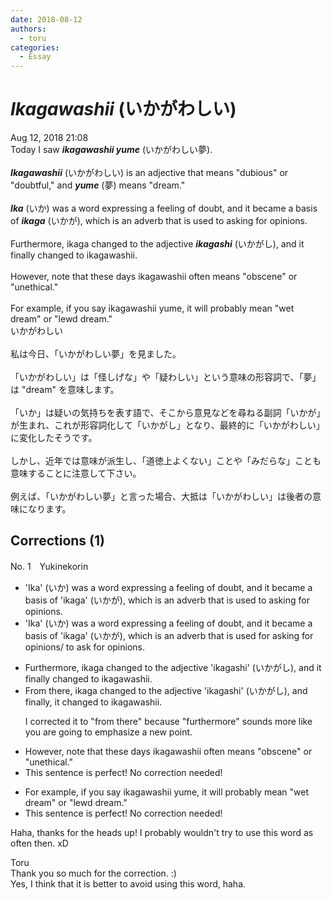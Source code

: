 ```yaml
---
date: 2018-08-12
authors:
  - toru
categories:
  - Essay
---
```


<h1 id="subject_show"><strong><em>Ikagawashii</strong></em> (いかがわしい)</h1>
<div class="date">Aug 12, 2018 21:08</div>
<div id="post"><div id="body_show_ori">
Today I saw <strong><em>ikagawashii yume</em></strong> (いかがわしい夢).<br/><br/><strong><em>Ikagawashii</em></strong> (いかがわしい) is an adjective that means "dubious" or "doubtful," and <strong><em>yume</em></strong> (夢) means "dream."<br/><br/><strong><em>Ika</em></strong> (いか) was a word expressing a feeling of doubt, and it became a basis of <strong><em>ikaga</em></strong> (いかが), which is an adverb that is used to asking for opinions.<br/><br/>Furthermore, ikaga changed to the adjective <strong><em>ikagashi</em></strong> (いかがし), and it finally changed to ikagawashii.<br/><br/>However, note that these days ikagawashii often means "obscene" or "unethical."<br/><br/>For example, if you say ikagawashii yume, it will probably mean "wet dream" or "lewd dream."
</div></div>

<!-- more -->

<div id="post_ja"><div id="body_show_mo">
いかがわしい<br/><br/>私は今日、「いかがわしい夢」を見ました。<br/><br/>「いかがわしい」は「怪しげな」や「疑わしい」という意味の形容詞で、「夢」は "dream" を意味します。<br/><br/>「いか」は疑いの気持ちを表す語で、そこから意見などを尋ねる副詞「いかが」が生まれ、これが形容詞化して「いかがし」となり、最終的に「いかがわしい」に変化したそうです。<br/><br/>しかし、近年では意味が派生し、「道徳上よくない」ことや「みだらな」ことも意味することに注意して下さい。<br/><br/>例えば、「いかがわしい夢」と言った場合、大抵は「いかがわしい」は後者の意味になります。
</div></div>

## Corrections (1)
<div id="block"><div class="first_name"> No. 1　<span class="just_name">Yukinekorin</span></div><div id="block2">
<ul class="correction_field">
<li class="incorrect">'Ika' (いか) was a word expressing a feeling of doubt, and it became a basis of 'ikaga' (いかが), which is an adverb that is used to asking for opinions.</li>
<li class="corrected correct">
'Ika' (いか) was a word expressing a feeling of doubt, and it became a basis of 'ikaga' (いかが), which is an adverb that is used <span class="f_blue">for</span> asking for opinions<span class="f_blue">/ to ask for opinions</span>.
</li>
</ul>
<ul class="correction_field">
<li class="incorrect">Furthermore, ikaga changed to the adjective 'ikagashi' (いかがし), and it finally changed to ikagawashii.</li>
<li class="corrected correct">
<span class="f_blue">From there</span>, ikaga changed to the adjective 'ikagashi' (いかがし), and <span class="f_blue">finally, it </span>changed to ikagawashii.
<p class="correction_comment">I corrected it to "from there" because "furthermore" sounds more like you are going to emphasize a new point.</p>
</li>
</ul>
<ul class="correction_field">
<li class="incorrect">However, note that these days ikagawashii often means "obscene" or "unethical."</li>
<li class="corrected perfect">This sentence is perfect! No correction needed!</li>
</ul>
<ul class="correction_field">
<li class="incorrect">For example, if you say ikagawashii yume, it will probably mean "wet dream" or "lewd dream."</li>
<li class="corrected perfect">This sentence is perfect! No correction needed!</li>
</ul>
<p class="comment_small">
 Haha, thanks for the heads up! I probably wouldn't try to use this word as often then. xD
</p>

</div><div class="name"><span class="just_name">Toru</span><br>
Thank you so much for the correction. :)<br/>Yes, I think that it is better to avoid using this word, haha.
</div>
</div>
